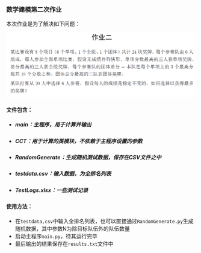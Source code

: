 ### 数学建模第二次作业



本次作业是为了解决如下问题：

![Problem](image-20240411221336953.png)



#### 文件包含：

- ##### main：主程序，用于计算并输出

- ##### CCT：用于计算的类模块，不依赖于主程序设置的参数

- ##### RandomGenerate：生成随机测试数据，保存在CSV文件之中

- ##### testdata.csv：输入数据，为全排名列表

- ##### TestLogs.xlsx：一些测试记录



#### 使用方法：

- 在`testdata,csv`中输入全排名列表，也可以直接通过`RandomGenerate.py`生成随机数据，其中参数N为除目标队伍外的队伍数量
- 启动主程序`main.py`，待其运行完毕
- 最后输出的结果保存在`results.txt`文件中
